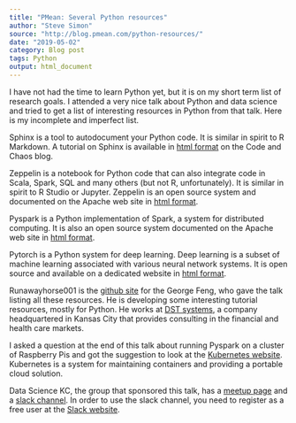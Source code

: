 ```yaml
---
title: "PMean: Several Python resources"
author: "Steve Simon"
source: "http://blog.pmean.com/python-resources/"
date: "2019-05-02"
category: Blog post
tags: Python
output: html_document
---
```


I have not had the time to learn Python yet, but it is on my short term
list of research goals. I attended a very nice talk about Python and
data science and tried to get a list of interesting resources in Python
from that talk. Here is my incomplete and imperfect list.

<!---More--->

Sphinx is a tool to autodocument your Python code. It is similar in
spirit to R Markdown. A tutorial on Sphinx is available in [html
format](https://codeandchaos.wordpress.com/2012/07/30/sphinx-autodoc-tutorial-for-dummies/)
on the Code and Chaos blog.

Zeppelin is a notebook for Python code that can also integrate code in
Scala, Spark, SQL and many others (but not R, unfortunately). It is
similar in spirit to R Studio or Jupyter. Zeppelin is an open source
system and documented on the Apache web site in [html
format](https://zeppelin.apache.org/).

Pyspark is a Python implementation of Spark, a system for distributed
computing. It is also an open source system documented on the Apache web
site in [html
format](https://spark.apache.org/docs/2.1.3/api/python/pyspark.html).

Pytorch is a Python system for deep learning. Deep learning is a subset
of machine learning associated with various neural network systems. It
is open source and available on a dedicated website in [html
format](https://pytorch.org/).

Runawayhorse001 is the [github site](https://github.com/runawayhorse001)
for the George Feng, who gave the talk listing all these resources. He
is developing some interesting tutorial resources, mostly for Python. He
works at [DST systems](http://www.dstsystems.com/), a company
headquartered in Kansas City that provides consulting in the financial
and health care markets.

I asked a question at the end of this talk about running Pyspark on a
cluster of Raspberry Pis and got the suggestion to look at the
[Kubernetes website](https://kubernetes.io/docs/home/). Kubernetes is a
system for maintaining containers and providing a portable cloud
solution.

Data Science KC, the group that sponsored this talk, has a [meetup
page](https://www.meetup.com/Data-Science-KC/) and a [slack
channel](https://datasciencekc.slack.com/). In order to use the slack
channel, you need to register as a free user at the [Slack
website](https://slack.com/).


